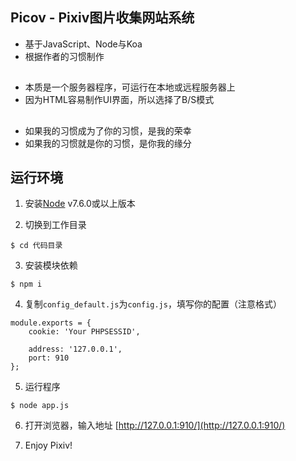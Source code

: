 ## Picov - Pixiv图片收集网站系统
- 基于JavaScript、Node与Koa
- 根据作者的习惯制作
##
- 本质是一个服务器程序，可运行在本地或远程服务器上
- 因为HTML容易制作UI界面，所以选择了B/S模式
##
- 如果我的习惯成为了你的习惯，是我的荣幸
- 如果我的习惯就是你的习惯，是你我的缘分

## 运行环境
1. 安装[Node](https://nodejs.org) v7.6.0或以上版本

2. 切换到工作目录
```
$ cd 代码目录
```
3. 安装模块依赖
```
$ npm i
```
4. 复制`config_default.js`为`config.js`，填写你的配置（注意格式）
```
module.exports = {
	cookie: 'Your PHPSESSID',

	address: '127.0.0.1',
	port: 910
};
```
5. 运行程序
```
$ node app.js
```
6. 打开浏览器，输入地址 [http://127.0.0.1:910/](http://127.0.0.1:910/)

7. Enjoy Pixiv!